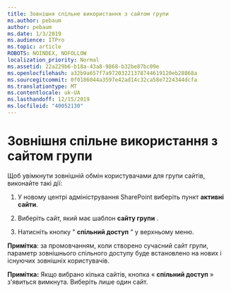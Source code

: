 ```yaml
---
title: Зовнішня спільне використання з сайтом групи
ms.author: pebaum
author: pebaum
ms.date: 1/3/2019
ms.audience: ITPro
ms.topic: article
ROBOTS: NOINDEX, NOFOLLOW
localization_priority: Normal
ms.assetid: 22a229b6-b18a-43a8-9868-b32be87bc09e
ms.openlocfilehash: a32b9a657f7a97203221378744619120eb28868a
ms.sourcegitcommit: 0f0186044a3597e42ad14c32ca58e7224344dcfa
ms.translationtype: MT
ms.contentlocale: uk-UA
ms.lasthandoff: 12/15/2019
ms.locfileid: "40052130"
---
```

# <a name="external-sharing-with-a-team-site"></a>Зовнішня спільне використання з сайтом групи

Щоб увімкнути зовнішній обмін користувачами для групи сайтів, виконайте такі дії: 
  
1. У новому центрі адміністрування SharePoint виберіть пункт **активні сайти**.
  
2. Виберіть сайт, який має шаблон **сайту групи** . 
  
3. Натисніть кнопку " **спільний доступ** " у верхньому меню. 
  
 **Примітка**: за промовчанням, коли створено сучасний сайт групи, параметр зовнішнього спільного доступу буде встановлено на нових і існуючих зовнішніх користувачів. 
  
 **Примітка:** Якщо вибрано кілька сайтів, кнопка « **спільний доступ** » з'явиться вимкнута. Виберіть лише один сайт. 
  

